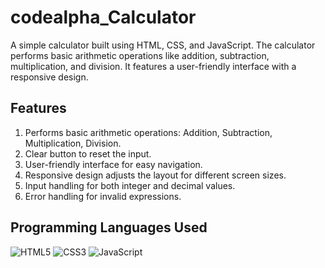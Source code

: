 # codealpha_Calculator

A simple calculator built using HTML, CSS, and JavaScript. The calculator performs basic arithmetic operations like addition, subtraction, multiplication, and division. It features a user-friendly interface with a responsive design.

## Features

1. Performs basic arithmetic operations: Addition, Subtraction, Multiplication, Division.
2. Clear button to reset the input.
3. User-friendly interface for easy navigation.
4. Responsive design adjusts the layout for different screen sizes.
5. Input handling for both integer and decimal values.
6. Error handling for invalid expressions.

## Programming Languages Used

![HTML5](https://img.shields.io/badge/-HTML5-E34F26?logo=html5&logoColor=white&style=flat)
![CSS3](https://img.shields.io/badge/-CSS3-1572B6?logo=css3&logoColor=white&style=flat)
![JavaScript](https://img.shields.io/badge/-JavaScript-F7DF1E?logo=javascript&logoColor=black&style=flat)

